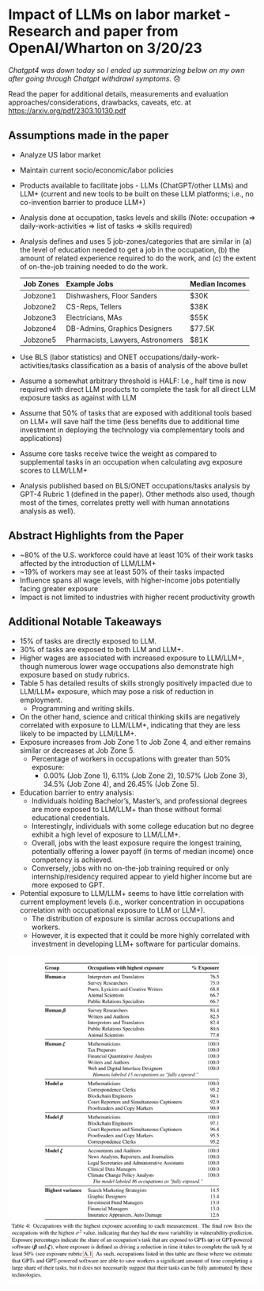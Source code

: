 # Impact of LLMs on labor market - Research and paper from OpenAI/Wharton on 3/20/23

*Chatgpt4 was down today so I ended up summarizing below on my own after going through Chatgpt withdrawl symptoms.* :disappointed:

Read the paper for additional details, measurements and evaluation approaches/considerations, drawbacks, caveats, etc. at https://arxiv.org/pdf/2303.10130.pdf

## Assumptions made in the paper

* Analyze US labor market
* Maintain current socio/economic/labor policies
* Products available to facilitate jobs - LLMs (ChatGPT/other LLMs) and LLM+ (current and new tools to be built on these LLM platforms; i.e., no co-invention barrier to produce LLM+)
* Analysis done at occupation, tasks levels and skills (Note: occupation => daily-work-activities => list of tasks => skills required)
* Analysis defines and uses 5 job-zones/categories that are similar in (a) the level of education needed to get a job in the occupation, (b) the amount of related experience required to do the work, and (c) the extent of on-the-job training needed to do the work.

    | Job Zones | Example Jobs                      | Median Incomes |
    | --------- | -------------------------------- | -------------- |
    | Jobzone1  | Dishwashers, Floor Sanders        | $30K           |
    | Jobzone2  | CS-Reps, Tellers                  | $38K           |
    | Jobzone3  | Electricians, MAs                 | $55K           |
    | Jobzone4  | DB-Admins, Graphics Designers      | $77.5K         |
    | Jobzone5  | Pharmacists, Lawyers, Astronomers | $81K           |

* Use BLS (labor statistics) and ONET occupations/daily-work-activities/tasks classification as a basis of analysis of the above bullet
* Assume a somewhat arbitrary threshold is HALF: I.e., half time is now required with direct LLM products to complete the task for all direct LLM exposure tasks as against with LLM
* Assume that 50% of tasks that are exposed with additional tools based on LLM+ will save half the time (less benefits due to additional time investment in deploying the technology via complementary tools and applications)
* Assume core tasks receive twice the weight as compared to supplemental tasks in an occupation when calculating avg exposure scores to LLM/LLM+
* Analysis published based on BLS/ONET occupations/tasks analysis by GPT-4 Rubric 1 (defined in the paper). Other methods also used, though most of the times, correlates pretty well with human annotations analysis as well).

## Abstract Highlights from the Paper

* ~80% of the U.S. workforce could have at least 10% of their work tasks affected by the introduction of LLM/LLM+
* ~19% of workers may see at least 50% of their tasks impacted
* Influence spans all wage levels, with higher-income jobs potentially facing greater exposure
* Impact is not limited to industries with higher recent productivity growth

## Additional Notable Takeaways

* 15% of tasks are directly exposed to LLM.
* 30% of tasks are exposed to both LLM and LLM+.
* Higher wages are associated with increased exposure to LLM/LLM+, though numerous lower wage occupations also demonstrate high exposure based on study rubrics.
* Table 5 has detailed results of skills strongly positively impacted due to LLM/LLM+ exposure, which may pose a risk of reduction in employment.
  * Programming and writing skills.
* On the other hand, science and critical thinking skills are negatively correlated with exposure to LLM/LLM+, indicating that they are less likely to be impacted by LLM/LLM+.
* Exposure increases from Job Zone 1 to Job Zone 4, and either remains similar or decreases at Job Zone 5.
  * Percentage of workers in occupations with greater than 50% exposure:
    * 0.00% (Job Zone 1), 6.11% (Job Zone 2), 10.57% (Job Zone 3), 34.5% (Job Zone 4), and 26.45% (Job Zone 5).
* Education barrier to entry analysis:
  * Individuals holding Bachelor’s, Master’s, and professional degrees are more exposed to LLM/LLM+ than those without formal educational credentials.
  * Interestingly, individuals with some college education but no degree exhibit a high level of exposure to LLM/LLM+.
  * Overall, jobs with the least exposure require the longest training, potentially offering a lower payoff (in terms of median income) once competency is achieved.
  * Conversely, jobs with no on-the-job training required or only internship/residency required appear to yield higher income but are more exposed to GPT.
* Potential exposure to LLM/LLM+ seems to have little correlation with current employment levels (i.e., worker concentration in occupations correlation with occupational exposure to LLM or LLM+).
  * The distribution of exposure is similar across occupations and workers.
  * However, it is expected that it could be more highly correlated with investment in developing LLM+ software for particular domains.

![Table 4 from the paper for occupations with highest exposure to LLM/LLM_plus ](./images/openai_wharton_llm_llmplus_labor_market_impact_paper_table5.jpeg)
